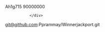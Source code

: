 <div id="divHeader" class="game_Header">
                    <div id="divBack" onclick="return CallBack();"></div>
                    <span id="txtUserName" class="txtUserName">Ah1g715</span>
                    <span id="txtBalance" class="txtBalance">90000000</span>
                    <div id="divMenu"></div>
                    
               </div>
git@github.com:Pprammay/Winnerjackport.git
